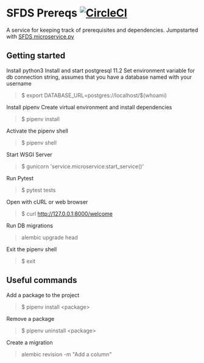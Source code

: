 # SFDS Prereqs [![CircleCI](https://circleci.com/gh/SFDigitalServices/prereqs.svg?style=svg)](https://circleci.com/gh/SFDigitalServices/prereqs)

A service for keeping track of prerequisites and dependencies.
Jumpstarted with [SFDS microservice.py](https://github.com/SFDigitalServices/microservice-py)

## Getting started

Install python3
Install and start postgresql 11.2
Set environment variable for db connection string, assumes that you have a database named with your username
> \$ export DATABASE_URL=postgres://localhost/$(whoami)

Install pipenv
Create virtual environment and install dependencies
> \$ pipenv install

Activate the pipenv shell
> \$ pipenv shell

Start WSGI Server
> \$ gunicorn 'service.microservice:start_service()'

Run Pytest
> \$ pytest tests

Open with cURL or web browser
> \$ curl http://127.0.0.1:8000/welcome

Run DB migrations
> alembic upgrade head

Exit the pipenv shell
> \$ exit


## Useful commands
Add a package to the project
> \$ pipenv install \<package>

Remove a package
> \$ pipenv uninstall \<package>

Create a migration
> alembic revision -m "Add a column"
